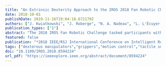 ```yaml
---
title: "An Extrinsic Dexterity Approach to the IROS 2018 Fan Robotic Challenge"
date: 2018-10-01
publishDate: 2019-11-16T19:04:18.672179Z
authors: ["J. Kwiatkowski", "J. Roberge", "N. A. Nadeau", "L. L'Écuyer-Lapierre", "V. Duchaine"]
publication_types: ["1"]
abstract: "The 2018 IROS Fan Robotic Challenge tasked participants with programming a robot to autonomously open and close a Spanish folding fan, highlighting the obstacles still associated with the dexterous manipulation of objects for robotic systems. Since high DoFs grippers are complex to coordinate and overkill for many industrial processes, our approach used an under-actuated parallel gripper with a 3D-printed adaptation to precisely grasp the fan in such a manner that gravity could be leveraged to act on the fan to produce an extrinsic, or external, dexterity. With our approach, we completed the challenge in 12.38 seconds, resulting in a top three finish. Furthermore, using a multi-modal tactile sensor, we analyzed the vibrations in the grasp during the manipulation and were able to distinguish the opening and closing of the fan from the motion of the robot with a 83% accuracy."
featured: false
publication: "*2018 IEEE/RSJ International Conference on Intelligent Robots and Systems (IROS)*"
tags: ["dexterous manipulators","grippers","motion control","tactile sensors","vibrations","extrinsic dexterity approach","iros 2018 fan robotic challenge","spanish folding fan","dexterous manipulation","robotic systems","external dexterity","high dof grippers","3d-printed adaptation","multimodal tactile sensor","fans","grippers","robot kinematics","service robots","task analysis","end effectors","approach", "challenge", "dexterity", "dofs", "fan", "gripper", "iros", "manipulation", "motion", "robotic", "sensor", "system"]
doi: "10.1109/IROS.2018.8594224"
url_pdf: "https://ieeexplore.ieee.org/abstract/document/8594224"
---
```

